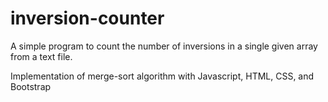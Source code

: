 # inversion-counter

A simple program to count the number of inversions in a single given array from a text file.

Implementation of merge-sort algorithm with Javascript, HTML, CSS, and Bootstrap

